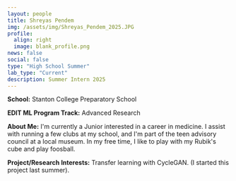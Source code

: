 ```yaml
---
layout: people
title: Shreyas Pendem
img: /assets/img/Shreyas_Pendem_2025.JPG
profile:
  align: right
  image: blank_profile.png
news: false
social: false
type: "High School Summer"
lab_type: "Current"
description: Summer Intern 2025
---
```


**School:** Stanton College Preparatory School

**EDIT ML Program Track:**
Advanced Research

**About Me:**
I'm currently a Junior interested in a career in medicine. I assist with running a few clubs at my school, and I'm part of the teen advisory council at a local museum. In my free time, I like to play with my Rubik's cube and play foosball.

**Project/Research Interests:**
Transfer learning with CycleGAN. (I started this project last summer).
    